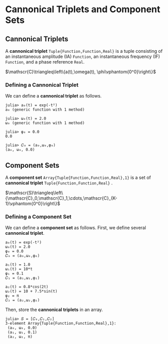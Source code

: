 # Cannonical Triplets and Component Sets

## Cannonical Triplets
A **cannonical triplet** `Tuple{Function,Function,Real}` is a tuple consisting of an instantaneous amplitude (IA) `Function`, an instantaneous frequency (IF) `Function`, and a phase reference `Real`.

$\mathscr{C}\triangleq\left\{a(t),\omega(t), \phi\vphantom{0^0}\right\}$

### Defining a Cannonical Triplet
We can define a **cannonical triplet** as follows.
```
julia> a₀(t) = exp(-t²)
a₀ (generic function with 1 method)

julia> ω₀(t) = 2.0
ω₀ (generic function with 1 method)

julia> φ₀ = 0.0
0.0

julia> 𝐶₀ = (a₀,ω₀,φ₀)
(a₀, ω₀, 0.0)
```

## Component Sets
A **component set** `Array{Tuple{Function,Function,Real},1}` is a set of **cannonical triplet** `Tuple{Function,Function,Real}` .

$\mathscr{S}\triangleq\left\{\mathscr{C}_0,\mathscr{C}_1,\cdots,\mathscr{C}_{K-1}\vphantom{0^0}\right\}$

### Defining a Component Set
We can define a **component set** as follows. First, we define several **cannonical triplet**.
```
a₀(t) = exp(-t²)
ω₀(t) = 2.0
φ₀ = 0.0
𝐶₀ = (a₀,ω₀,φ₀)

a₁(t) = 1.0
ω₁(t) = 10*t
φ₁ = 0.1
𝐶₁ = (a₁,ω₁,φ₁)

a₂(t) = 0.8*cos(2t)
ω₂(t) = 10 + 7.5*sin(t)
φ₂ = π
𝐶₂ = (a₂,ω₂,φ₂)
```
Then, store the **cannonical triplets** in an array.
```
julia> 𝑆 = [𝐶₀,𝐶₁,𝐶₂]
3-element Array{Tuple{Function,Function,Real},1}:
 (a₀, ω₀, 0.0)
 (a₁, ω₁, 0.1)
 (a₂, ω₂, π)
```
